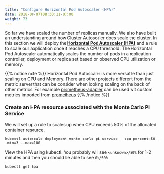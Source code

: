 ```yaml
---
title: "Configure Horizontal Pod Autoscaler (HPA)"
date: 2018-08-07T08:30:11-07:00
weight: 73
---
```


So far we have scaled the number of replicas manually. We also have built an understanding around how Cluster Autoscaler does scale the cluster.
In this section we will deploy the **[Horizontal Pod Autoscaler (HPA)](https://kubernetes.io/docs/tasks/run-application/horizontal-pod-autoscale/)** and a rule to scale our application once it reaches a CPU threshold. The Horizontal Pod Autoscaler automatically scales the number of pods in a replication controller, deployment or replica set based on observed CPU utilization or memory. 

{{% notice note %}}
Horizontal Pod Autoscaler is more versatile than just scaling on CPU and Memory. There are other projects different from the metric server that can be consider when looking scaling on the back of other metrics. For example [prometheus-adapter](https://github.com/helm/charts/tree/master/stable/prometheus-adapter) can be used wit custom metrics imported from [prometheus](https://prometheus.io/)
{{% /notice %}}


### Create an HPA resource associated with the Monte Carlo Pi Service

We will set up a rule to scales up when CPU exceeds 50% of the allocated container resource.

```
kubectl autoscale deployment monte-carlo-pi-service --cpu-percent=50 --min=3 --max=100
```

View the HPA using kubectl. You probably will see `<unknown>/50%` for 1-2 minutes and then you should be able to see `0%/50%`
```
kubectl get hpa
```



